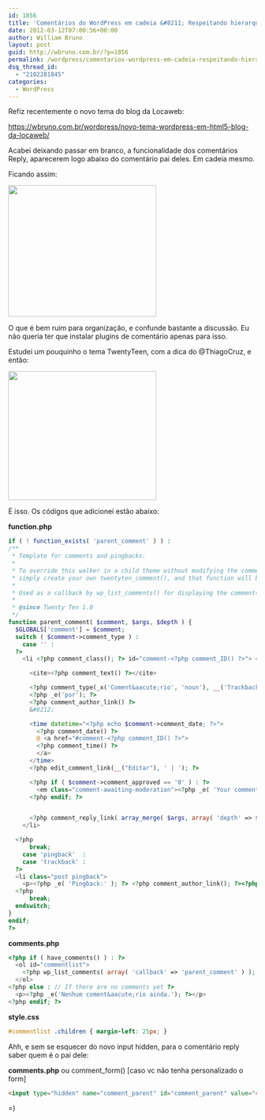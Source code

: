 ```yaml
---
id: 1856
title: 'Comentários do WordPress em cadeia &#8211; Respeitando hierarquia do comentário pai'
date: 2012-03-12T07:00:56+00:00
author: William Bruno
layout: post
guid: http://wbruno.com.br/?p=1856
permalink: /wordpress/comentarios-wordpress-em-cadeia-respeitando-hierarquia-comentario-pai/
dsq_thread_id:
  - "2102281845"
categories:
  - WordPress
---
```

Refiz recentemente o novo tema do blog da Locaweb:

<https://wbruno.com.br/wordpress/novo-tema-wordpress-em-html5-blog-da-locaweb/>

Acabei deixando passar em branco, a funcionalidade dos comentários Reply, aparecerem logo abaixo do comentário pai deles. Em cadeia mesmo.

Ficando assim:

<!--more-->



[<img src="/wp-content/uploads/2012/03/Screen-shot-2012-03-08-at-7.58.31-PM-300x266.png" alt="" title="Screen shot 2012-03-08 at 7.58.31 PM" width="300" height="266" class="aligncenter size-medium wp-image-1864" srcset="/wp-content/uploads/2012/03/Screen-shot-2012-03-08-at-7.58.31-PM-300x266.png 300w, /wp-content/uploads/2012/03/Screen-shot-2012-03-08-at-7.58.31-PM.png 902w" sizes="(max-width: 300px) 100vw, 300px" />](/wp-content/uploads/2012/03/Screen-shot-2012-03-08-at-7.58.31-PM.png)

O que é bem ruim para organização, e confunde bastante a discussão. Eu não queria ter que instalar plugins de comentário apenas para isso.

Estudei um pouquinho o tema TwentyTeen, com a dica do @ThiagoCruz, e então:

[<img src="/wp-content/uploads/2012/03/Screen-shot-2012-03-08-at-7.58.54-PM-300x261.png" alt="" title="Screen shot 2012-03-08 at 7.58.54 PM" width="300" height="261" class="aligncenter size-medium wp-image-1865" srcset="/wp-content/uploads/2012/03/Screen-shot-2012-03-08-at-7.58.54-PM-300x261.png 300w, /wp-content/uploads/2012/03/Screen-shot-2012-03-08-at-7.58.54-PM.png 919w" sizes="(max-width: 300px) 100vw, 300px" />](/wp-content/uploads/2012/03/Screen-shot-2012-03-08-at-7.58.54-PM.png)

É isso. Os códigos que adicionei estão abaixo:

**function.php**

``` php
if ( ! function_exists( 'parent_comment' ) ) :
/**
 * Template for comments and pingbacks.
 *
 * To override this walker in a child theme without modifying the comments template
 * simply create your own twentyten_comment(), and that function will be used instead.
 *
 * Used as a callback by wp_list_comments() for displaying the comments.
 *
 * @since Twenty Ten 1.0
 */
function parent_comment( $comment, $args, $depth ) {
  $GLOBALS['comment'] = $comment;
  switch ( $comment->comment_type ) :
    case '' :
  ?>
    <li <?php comment_class(); ?> id="comment-<?php comment_ID() ?>"> <?php echo get_avatar( $comment, 32 ); ?>

      <cite><?php comment_text() ?></cite>

      <?php comment_type(_x('Coment&aacute;rio', 'noun'), __('Trackback'), __('Pingback')); ?>
      <?php _e('por'); ?>
      <?php comment_author_link() ?>
      &#8212;

      <time datetime="<?php echo $comment->comment_date; ?>">
        <?php comment_date() ?>
        @ <a href="#comment-<?php comment_ID() ?>">
        <?php comment_time() ?>
        </a>
      </time>
      <?php edit_comment_link(__("Editar"), ' | '); ?>

      <?php if ( $comment->comment_approved == '0' ) : ?>
        <em class="comment-awaiting-moderation"><?php _e( 'Your comment is awaiting moderation.' ); ?></em>
      <?php endif; ?>


      <?php comment_reply_link( array_merge( $args, array( 'depth' => $depth, 'max_depth' => $args['max_depth'] ) ) ); ?>
    </li>

  <?php
      break;
    case 'pingback'  :
    case 'trackback' :
  ?>
  <li class="post pingback">
    <p><?php _e( 'Pingback:' ); ?> <?php comment_author_link(); ?><?php edit_comment_link( __( '(Edit)' ), ' ' ); ?></p>
  <?php
      break;
  endswitch;
}
endif;
?>
```

**comments.php**

``` php
<?php if ( have_comments() ) : ?>
  <ol id="commentlist">
    <?php wp_list_comments( array( 'callback' => 'parent_comment' ) ); ?>
  </ol>
<?php else : // If there are no comments yet ?>
  <p><?php _e('Nenhum coment&aacute;rio ainda.'); ?></p>
<?php endif; ?>
```

**style.css**

``` css
#commentlist .children { margin-left: 25px; }
```

Ahh, e sem se esquecer do novo input hidden, para o comentário reply saber quem é o pai dele:

**comments.php** ou comment_form() [caso vc não tenha personalizado o form]

``` html
<input type="hidden" name="comment_parent" id="comment_parent" value="<?php if( isset( $_GET['replytocom'] ) ) echo $_GET['replytocom']; ?>" />
```
=)
